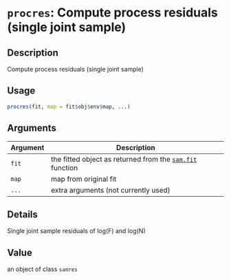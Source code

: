 # `procres`: Compute process residuals (single joint sample)

## Description


 Compute process residuals (single joint sample)


## Usage

```r
procres(fit, map = fit$obj$env$map, ...)
```


## Arguments

Argument      |Description
------------- |----------------
```fit```     |     the fitted object as returned from the [`sam.fit`](sam.fit.html) function
```map```     |     map from original fit
```...```     |     extra arguments (not currently used)

## Details


 Single joint sample residuals of log(F) and log(N)


## Value


 an object of class `samres` 


